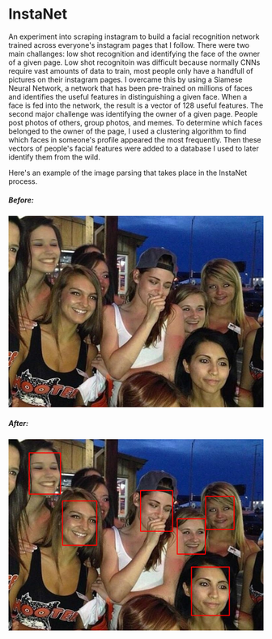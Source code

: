 # InstaNet
An experiment into scraping instagram to build a facial recognition network trained across everyone's instagram pages that I follow. There were two main challanges: low shot recognition and identifying the face of the owner of a given page. Low shot recognitoin was difficult because normally CNNs require vast amounts of data to train, most people only have a handfull of pictures on their instagram pages. I overcame this by using a Siamese Neural Network, a network that has been pre-trained on millions of faces and identifies the useful features in distinguishing a given face. When a face is fed into the network, the result is a vector of 128 useful features. The second major challenge was identifying the owner of a given page. People post photos of others, group photos, and memes. To determine which faces belonged to the owner of the page, I used a clustering algorithm to find which faces in someone's profile appeared the most frequently. Then these vectors of people's facial features were added to a database I used to later identify them from the wild. 

Here's an example of the image parsing that takes place in the InstaNet process. 

##### Before: 
![Prior](https://raw.githubusercontent.com/jrockw/FaceNet/master/test.jpg)

##### After:
![Post](https://raw.githubusercontent.com/jrockw/FaceNet/master/RESULT.png)
